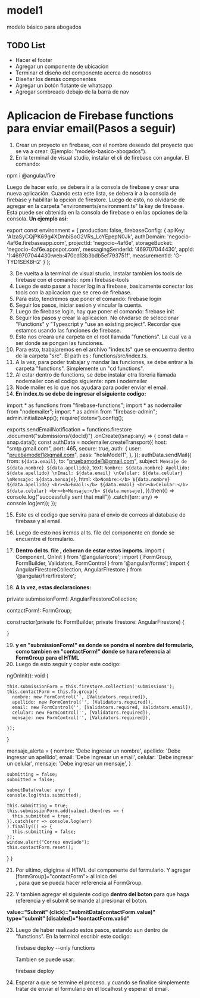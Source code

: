 # model1
modelo básico para abogados

## TODO List
- Hacer el footer
- Agregar un componente de ubicacion
- Terminar el diseño del componente acerca de nosotros
- Diseñar los demás componentes
- Agregar un botón flotante de whatsapp
- Agregar sombreado debajo de la barra de nav


# Aplicacion de Firebase functions para enviar email(Pasos a seguir)
1. Crear un proyecto en firebase, con el nombre deseado del proyecto que se va a crear. (Ejemplo: "modelo-basico-abogados").
2. En la terminal de visual studio, instalar el cli de firebase con angular. El comando:

  npm i @angular/fire

Luego de hacer esto, se debera ir a la consola de firebase y crear una nueva aplicación. Cuando esta este lista, se debera ir a la consola de firebase y habilitar la opcion de firestore. Luego de esto, no olvidarse de agregar en la carpeta "environments/environment.ts" la key de firebase. Esta puede ser obtenida en la consola de firebase o  en las opciones de la consola. **Un ejemplo asi:**

export const environment = {
  production: false,
    firebaseConfig: {
    apiKey: 'AIzaSyCQjPK69g4XDmbiSoG2VRs_LcYEpepN0Jk',
    authDomain: 'negocio-4af6e.firebaseapp.com',
    projectId: 'negocio-4af6e',
    storageBucket: 'negocio-4af6e.appspot.com',
    messagingSenderId: '469707044430',
    appId: '1:469707044430:web:470cd13b3bdb5ef793751f',
    measurementId: 'G-TYD1SEK8H2'
  }
};


3. De vuelta a la terminal de visual studio, instalar tambien los tools de firebase con el comando: npm i firebase-tools
4. Luego de esto pasar a hacer log in a firebase, basicamente conectar los tools con la aplicacion que se creo de firebase.
5. Para esto, tendremos que poner el comando: firebase login 
6. Seguir los pasos, iniciar sesion y vincular la cuenta.
7. Luego de firebase login, hay que poner el comando: firebase init 
8. Seguir los pasos y crear la aplicacion. No olvidarse de seleccionar "Functions" y "Typescript y "use an existing project". Recordar
que estamos usando las funciones de firebase.
9. Esto nos creara una carpeta en el root llamada "functions". La cual va a ser donde se pongan las funciones.
10. Para esto, trabajaremos en el archivo "index.ts" que se encuentra dentro de la carpeta "src". El path es : functions/src/index.ts.
11. A la vez, para poder trabajar y mandar las funciones, se debe entrar a la carpeta "functions". Simplemente un "cd functions".
12. Al estar dentro de functions, se debe instalar otra libreria llamada nodemailer con el codigo siguiente:  npm i nodemailer
13. Node mailer es lo que nos ayudara para poder enviar el email.
14. **En index.ts se debe de ingresar el siguiente codigo:**

import * as functions from "firebase-functions";
import * as nodemailer from "nodemailer";
import * as admin from "firebase-admin";
admin.initializeApp();
require('dotenv').config();

exports.sendEmailNotification = functions.firestore
    .document("submissions/{docId}")
    .onCreate((snap:any) => {
      const data = snap.data();
      const authData = nodemailer.createTransport({
        host: "smtp.gmail.com",
        port: 465,
        secure: true,
        auth: {
          user: "pruebamodel1@gmail.com",
          pass: "holaModel1",
        },
      });
      authData.sendMail({
        from: `${data.email}`,
        to: "pruebamodel1@gmail.com",
        subject: `Mensaje de ${data.nombre} ${data.apellido}`,
        text: `Nombre: ${data.nombre} Apellido: ${data.apellido} \nEmail: ${data.email} \nCelular: ${data.celular} \nMensaje: ${data.mensaje}`,
        html: `<b>Nombre:</b> ${data.nombre} ${data.apellido} <br><b>Email:</b> ${data.email} <br><b>Celular:</b> ${data.celular} <br><b>Mensaje:</b> ${data.mensaje}`,
      }).then(() => console.log("successfully sent that mail"))
          .catch((err: any) => console.log(err));
    });

15. Este es el codigo que servira para el envio de correos al database de firebase y al email.
16. Luego de esto nos iremos al ts. file del componente en donde se encuentre el formulario.
17. **Dentro del ts. file , deberan de estar estos imports.**
import { Component, OnInit } from '@angular/core';
import { FormGroup, FormBuilder, Validators, FormControl } from '@angular/forms';
import { AngularFirestoreCollection, AngularFirestore } from '@angular/fire/firestore';

18. **A la vez, estas declaraciones:**

  private submissionForm!: AngularFirestoreCollection<any>;

  contactForm!: FormGroup;

  constructor(private fb: FormBuilder, private firestore: AngularFirestore) {

  }

19. **y en "submissionForm!" es donde se pondra el nombre del formulario, como tambien en "contactForm!" donde se hara referencia al FormGroup para el HTML**
20. Luego de esto seguir y copiar este codigo:

 ngOnInit(): void {
   
    this.submissionForm = this.firestore.collection('submissions');
    this.contactForm = this.fb.group({
      nombre: new FormControl('', [Validators.required]),
      apellido: new FormControl('', [Validators.required]),
      email: new FormControl('', [Validators.required, Validators.email]),
      celular: new FormControl('', [Validators.required]),
      mensaje: new FormControl('', [Validators.required]),
      
    });
  }

   mensaje_alerta = {
    nombre: 'Debe ingresar un nombre',
    apellido: 'Debe ingresar un apellido',
    email: 'Debe ingresar un email',
    celular: 'Debe ingresar un celular',
    mensaje: 'Debe ingresar un mensaje',
  }

    submitting = false;
    submitted = false;

    submitData(value: any) {
    console.log(this.submitted);

    this.submitting = true;
    this.submissionForm.add(value).then(res => {
      this.submitted = true;
    }).catch(err => console.log(err)
    ).finally(() => {
      this.submitting = false;
    });
    window.alert("Correo enviado");
    this.contactForm.reset();
  }
}

21. Por ultimo, digigirse al HTML del componente del formulario. Y agregar [formGroup]="contactForm"> al inico del <form>, para que se pueda hacer referencia al FormGroup. 
22. Y tambien agregar el siguiente codigo **dentro del boton** para que haga referencia y el submit se mande al presionar el boton.

**value="Submit" (click)="submitData(contactForm.value)" type="submit" [disabled]="!contactForm.valid"**

23. Luego de haber realizado estos pasos, estando aun dentro de "functions". En la terminal escribir este codigo:

    firebase deploy --only functions

    Tambien se puede usar:

    firebase deploy

24. Esperar a que se termine el proceso. y cuando se finalice simplemente tratar de enviar el formulario en el localhost y esperar el email.
